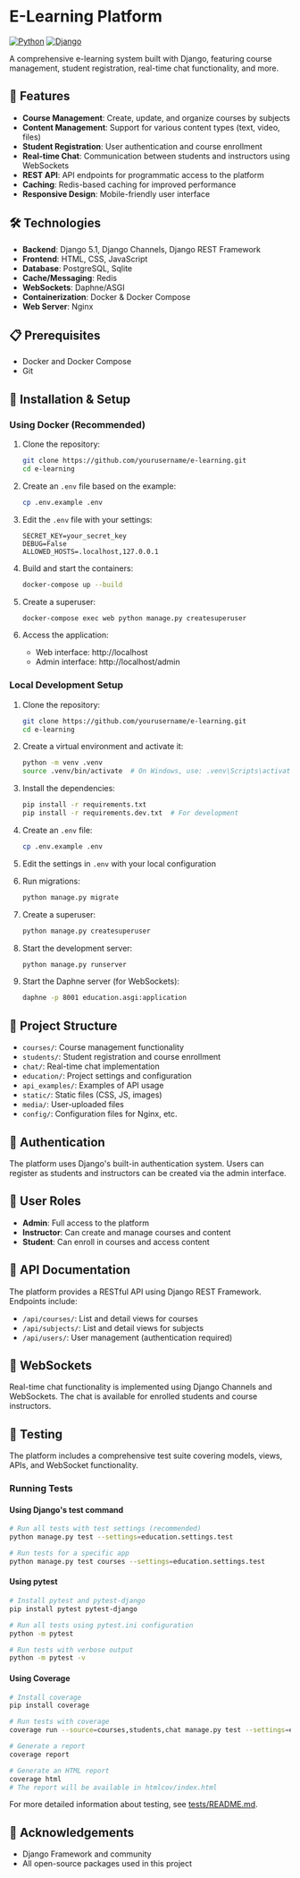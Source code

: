 # E-Learning Platform

[![Python](https://img.shields.io/badge/python-3.12-blue.svg)](https://www.python.org/downloads/release/python-312/)
[![Django](https://img.shields.io/badge/django-5.1-green.svg)](https://www.djangoproject.com/)

A comprehensive e-learning system built with Django, featuring course management, student registration, real-time chat functionality, and more.

## 🌟 Features

- **Course Management**: Create, update, and organize courses by subjects
- **Content Management**: Support for various content types (text, video, files)
- **Student Registration**: User authentication and course enrollment
- **Real-time Chat**: Communication between students and instructors using WebSockets
- **REST API**: API endpoints for programmatic access to the platform
- **Caching**: Redis-based caching for improved performance
- **Responsive Design**: Mobile-friendly user interface

## 🛠️ Technologies

- **Backend**: Django 5.1, Django Channels, Django REST Framework
- **Frontend**: HTML, CSS, JavaScript
- **Database**: PostgreSQL, Sqlite
- **Cache/Messaging**: Redis
- **WebSockets**: Daphne/ASGI
- **Containerization**: Docker & Docker Compose
- **Web Server**: Nginx

## 📋 Prerequisites

- Docker and Docker Compose
- Git

## 🚀 Installation & Setup

### Using Docker (Recommended)

1. Clone the repository:
   ```bash
   git clone https://github.com/yourusername/e-learning.git
   cd e-learning
   ```

2. Create an `.env` file based on the example:
   ```bash
   cp .env.example .env
   ```
   
3. Edit the `.env` file with your settings:
   ```
   SECRET_KEY=your_secret_key
   DEBUG=False
   ALLOWED_HOSTS=.localhost,127.0.0.1
   ```

4. Build and start the containers:
   ```bash
   docker-compose up --build
   ```

5. Create a superuser:
   ```bash
   docker-compose exec web python manage.py createsuperuser
   ```

6. Access the application:
   - Web interface: http://localhost
   - Admin interface: http://localhost/admin

### Local Development Setup

1. Clone the repository:
   ```bash
   git clone https://github.com/yourusername/e-learning.git
   cd e-learning
   ```

2. Create a virtual environment and activate it:
   ```bash
   python -m venv .venv
   source .venv/bin/activate  # On Windows, use: .venv\Scripts\activate
   ```

3. Install the dependencies:
   ```bash
   pip install -r requirements.txt
   pip install -r requirements.dev.txt  # For development
   ```

4. Create an `.env` file:
   ```bash
   cp .env.example .env
   ```
   
5. Edit the settings in `.env` with your local configuration

6. Run migrations:
   ```bash
   python manage.py migrate
   ```

7. Create a superuser:
   ```bash
   python manage.py createsuperuser
   ```

8. Start the development server:
   ```bash
   python manage.py runserver
   ```

9. Start the Daphne server (for WebSockets):
   ```bash
   daphne -p 8001 education.asgi:application
   ```

## 📝 Project Structure

- `courses/`: Course management functionality
- `students/`: Student registration and course enrollment
- `chat/`: Real-time chat implementation
- `education/`: Project settings and configuration
- `api_examples/`: Examples of API usage
- `static/`: Static files (CSS, JS, images)
- `media/`: User-uploaded files
- `config/`: Configuration files for Nginx, etc.

## 🔐 Authentication

The platform uses Django's built-in authentication system. Users can register as students and instructors can be created via the admin interface.

## 👥 User Roles

- **Admin**: Full access to the platform
- **Instructor**: Can create and manage courses and content
- **Student**: Can enroll in courses and access content

## 📡 API Documentation

The platform provides a RESTful API using Django REST Framework. Endpoints include:

- `/api/courses/`: List and detail views for courses
- `/api/subjects/`: List and detail views for subjects
- `/api/users/`: User management (authentication required)

## 🔄 WebSockets

Real-time chat functionality is implemented using Django Channels and WebSockets. The chat is available for enrolled students and course instructors.

## 🧪 Testing

The platform includes a comprehensive test suite covering models, views, APIs, and WebSocket functionality.

### Running Tests

#### Using Django's test command

```bash
# Run all tests with test settings (recommended)
python manage.py test --settings=education.settings.test

# Run tests for a specific app
python manage.py test courses --settings=education.settings.test
```

#### Using pytest

```bash
# Install pytest and pytest-django
pip install pytest pytest-django

# Run all tests using pytest.ini configuration
python -m pytest

# Run tests with verbose output
python -m pytest -v
```

#### Using Coverage

```bash
# Install coverage
pip install coverage

# Run tests with coverage
coverage run --source=courses,students,chat manage.py test --settings=education.settings.test

# Generate a report
coverage report

# Generate an HTML report
coverage html
# The report will be available in htmlcov/index.html
```

For more detailed information about testing, see [tests/README.md](tests/README.md).

## 🙏 Acknowledgements

- Django Framework and community
- All open-source packages used in this project 
